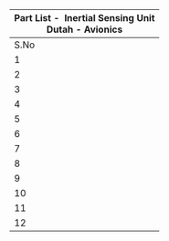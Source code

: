 | Part List -  Inertial Sensing Unit<br>Dutah - Avionics |
| ------------------------------------------------------ |
| S.No                                                   | Category | Part ID | Part Name | Part Description | Quantity |
| 1                                                      | ISU | ISU_01 | Velocity/Acceleration sensing module | Senses and gives the speed change output | 1 |
| 2                                                      | ISU | ISU_02 | Attitude Sensing module | Senses the change in the roll, pitch, and yaw axis | 1 |
| 3                                                      | ISU | ISU_03 | Altitude sensing module | Senses the altitude of the rocket | 1 |
| 4                                                      | ISU | ISU_04 | Vibration sensing module | Measures the vibration in the rocket motor | 1 |
| 5                                                      | ISU | ISU_05 | Voltage sensing module | Measures system voltage | 1 |
| 6                                                      | ISU | ISU_06 | Current flow sensing module | Measures system current flow | 1 |
| 7                                                      | ISU | ISU_07 | Wind pressure sensing module | Senses the wind pressure acting on the airframe | 1 |
| 8                                                      | ISU | ISU_08 | Operational Amplifier | Used as a comparator in vibration sensing | 1 |
| 9                                                      | ISU | ISU_09 | Zener Diode | Clamper for reducing the voltge across vibration sensor | 2 |
| 10                                                     | ISU | ISU_10 | Resistors | Vibration sensors modules | 3 |
| 11                                                     | ISU | ISU_11 | Motor Temperature sensor | Sensing the motor temperature | 1 |
| 12                                                     | ISU | ISU_12 | Atmospheric Temperature and Humidity Sensor | Sense the temperatue and humidity of the current atmospheric conditions | 1 |
